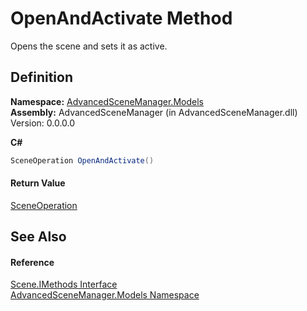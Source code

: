 # OpenAndActivate Method


Opens the scene and sets it as active.



## Definition
**Namespace:** <a href="N_AdvancedSceneManager_Models.md">AdvancedSceneManager.Models</a>  
**Assembly:** AdvancedSceneManager (in AdvancedSceneManager.dll) Version: 0.0.0.0

**C#**
``` C#
SceneOperation OpenAndActivate()
```



#### Return Value
<a href="T_AdvancedSceneManager_Core_SceneOperation.md">SceneOperation</a>

## See Also


#### Reference
<a href="T_AdvancedSceneManager_Models_Scene_IMethods.md">Scene.IMethods Interface</a>  
<a href="N_AdvancedSceneManager_Models.md">AdvancedSceneManager.Models Namespace</a>  
